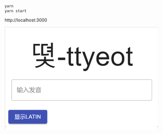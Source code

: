 ```
yarn
yarn start
```

http://localhost:3000

![P](https://raw.githubusercontent.com/gyn7561/cjk_beginner_trainer/master/doc/p.jpg)
